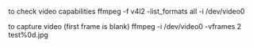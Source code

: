 to check video capabilities
ffmpeg -f v4l2 -list_formats all -i /dev/video0

to capture video (first frame is blank)
ffmpeg -i /dev/video0 -vframes 2 test%0d.jpg

